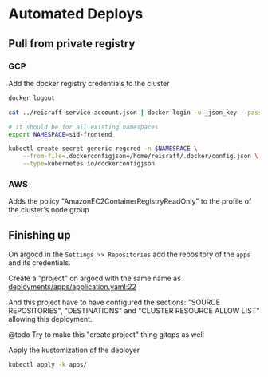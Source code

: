 # Automated Deploys

## Pull from private registry

### GCP

Add the docker registry credentials to the cluster

```bash
docker logout

cat ../reisraff-service-account.json | docker login -u _json_key --password-stdin us-central1-docker.pkg.dev

# it should be for all existing namespaces
export NAMESPACE=sid-frontend

kubectl create secret generic regcred -n $NAMESPACE \
    --from-file=.dockerconfigjson=/home/reisraff/.docker/config.json \
    --type=kubernetes.io/dockerconfigjson
```

### AWS

Adds the policy "AmazonEC2ContainerRegistryReadOnly" to the profile of the cluster's node group

## Finishing up

On argocd in the `Settings >> Repositories` add the repository of the `apps` and its credentials.

Create a "project" on argocd with the same name as [deployments/apps/application.yaml:22](https://github.com/Gaia-Dynamics/deployment/blob/main/deployments/apps/application.yaml#L22)

And this project have to have configured the sections: "SOURCE REPOSITORIES", "DESTINATIONS" and "CLUSTER RESOURCE ALLOW LIST" allowing this deployment.

@todo Try to make this "create project" thing gitops as well

Apply the kustomization of the deployer

```bash
kubectl apply -k apps/
```
